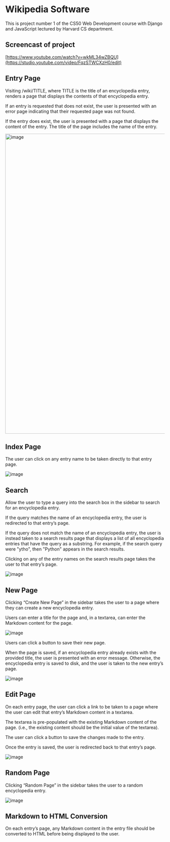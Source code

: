 # Wikipedia Software
This is project number 1 of the CS50 Web Development course with Django and JavaScript lectured by Harvard CS department.

## Screencast of project
[https://www.youtube.com/watch?v=wkML34wZBQU](https://studio.youtube.com/video/FqzSTWCXzH0/edit)

## Entry Page
Visiting /wiki/TITLE, where TITLE is the title of an encyclopedia entry, renders a page that displays the contents of that encyclopedia entry.

If an entry is requested that does not exist, the user is presented with an error page indicating that their requested page was not found.

If the entry does exist, the user is presented with a page that displays the content of the entry. The title of the page includes the name of the entry.

<img width="945" alt="image" src="https://github.com/Fernando-Urbano/cs50w-p1-wiki/assets/99626376/555a4ae3-2160-4273-b092-fba9ac7317e0">

## Index Page
The user can click on any entry name to be taken directly to that entry page.

![image](https://github.com/Fernando-Urbano/cs50w-p1-wiki/assets/99626376/7b1c7bda-0d86-4c87-a182-75c828c41b71)

## Search
Allow the user to type a query into the search box in the sidebar to search for an encyclopedia entry.

If the query matches the name of an encyclopedia entry, the user is redirected to that entry’s page.

If the query does not match the name of an encyclopedia entry, the user is instead taken to a search results page that displays a list of all encyclopedia entries that have the query as a substring. For example, if the search query were "ytho", then "Python" appears in the search results.

Clicking on any of the entry names on the search results page takes the user to that entry’s page.

![image](https://github.com/Fernando-Urbano/cs50w-p1-wiki/assets/99626376/6376eedb-a055-488e-b797-a4f16924f502)

## New Page
Clicking “Create New Page” in the sidebar takes the user to a page where they can create a new encyclopedia entry.

Users can enter a title for the page and, in a textarea, can enter the Markdown content for the page.

![image](https://github.com/Fernando-Urbano/cs50w-p1-wiki/assets/99626376/41f90f04-afba-48f7-b7a4-a054d77bf882)

Users can click a button to save their new page.

When the page is saved, if an encyclopedia entry already exists with the provided title, the user is presented with an error message. Otherwise, the encyclopedia entry is saved to disk, and the user is taken to the new entry’s page.

![image](https://github.com/Fernando-Urbano/cs50w-p1-wiki/assets/99626376/81d5871f-c349-4c5c-b74e-186fe1b1f715)

## Edit Page
On each entry page, the user can click a link to be taken to a page where the user can edit that entry’s Markdown content in a textarea.

The textarea is pre-populated with the existing Markdown content of the page. (i.e., the existing content should be the initial value of the textarea).

The user can click a button to save the changes made to the entry.

Once the entry is saved, the user is redirected back to that entry’s page.

![image](https://github.com/Fernando-Urbano/cs50w-p1-wiki/assets/99626376/bbe6b158-6808-4c30-9d83-9035b09abd97)

## Random Page
Clicking “Random Page” in the sidebar takes the user to a random encyclopedia entry.

![image](https://github.com/Fernando-Urbano/cs50w-p1-wiki/assets/99626376/4fb23d33-69ea-487b-bd21-794662fcf374)

## Markdown to HTML Conversion
On each entry’s page, any Markdown content in the entry file should be converted to HTML before being displayed to the user.



